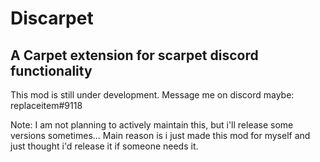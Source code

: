 # Discarpet
## A Carpet extension for scarpet discord functionality

This mod is still under development.
Message me on discord maybe: replaceitem#9118

Note: I am not planning to actively maintain this, but i'll release some versions sometimes...
Main reason is i just made this mod for myself and just thought i'd release it if someone needs it.